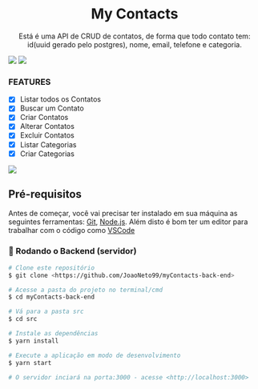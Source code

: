 <h1 align="center">My Contacts</h1>
<p align="center">Está é uma API de CRUD de contatos, de forma que todo contato tem: id(uuid gerado pelo postgres), nome, email, telefone e categoria.</p>

<span><img src="https://img.shields.io/static/v1?label=Tech&message=NodeJS&color=8BC500&style=for-the-badge&logo=Node.js"/></span>
<span><img src="https://img.shields.io/static/v1?label=DataBase&message=Postgres&color=2F5E8D&style=for-the-badge&logo=PostgreSQL"/></span>

<h3>FEATURES</h3>

- [x] Listar todos os Contatos
- [x] Buscar um Contato
- [x] Criar Contatos
- [x] Alterar Contatos
- [x] Excluir Contatos
- [x] Listar Categorias
- [x] Criar Categorias

<a href="https://github.com/JoaoNeto99/myContacts-back-end/blob/master/src/Insomnia/Insomnia_2021-07-11.json"><img src="https://img.shields.io/static/v1?label=&message=Insomnia&color=5849BE&style=for-the-badge&logo=Insomnia"/></a>

## Pré-requisitos

Antes de começar, você vai precisar ter instalado em sua máquina as seguintes ferramentas:
[Git](https://git-scm.com), [Node.js](https://nodejs.org/en/). 
Além disto é bom ter um editor para trabalhar com o código como [VSCode](https://code.visualstudio.com/)

### 🎲 Rodando o Backend (servidor)
```bash
# Clone este repositório
$ git clone <https://github.com/JoaoNeto99/myContacts-back-end>

# Acesse a pasta do projeto no terminal/cmd
$ cd myContacts-back-end

# Vá para a pasta src
$ cd src

# Instale as dependências
$ yarn install

# Execute a aplicação em modo de desenvolvimento
$ yarn start

# O servidor inciará na porta:3000 - acesse <http://localhost:3000> 
